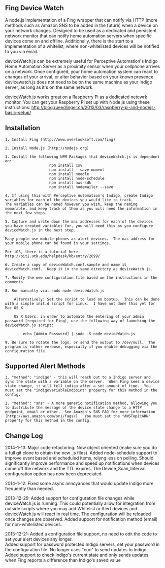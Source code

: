 Fing Device Watch
---
A node.js implementation of a Fing wrapper that can notify via HTTP (more methods such as Amazon SNS to be added in the future) when a device on your network changes. Designed to be used as a dedicated and persistent network monitor that can notify home automation servers when specific devices come on and offline.  Additionally, there is the start to a implementation of a whitelist, where non-whitelisted devices will be notified to you via email.

deviceWatch.js can be extremely useful for Perceptive Automation's Indigo Home Automation Server as a proximity sensor when your cellphone arrives on a network.  Once configured, your home automation system can react to changes of your arrival, or alter behavior based on your known presence.  devicewatch.js does not need to be on the same machine as your Indigo server, as long as it's on the same network.

deviceWatch.js works great on a Raspberry Pi as a dedicated netowrk monitor.  You can get your Raspberry Pi set up with Node.js using these instructions: http://blog.rueedlinger.ch/2013/03/raspberry-pi-and-nodejs-basic-setup/

Installation
---

	1. Install Fing (http://www.overlooksoft.com/fing)

	2. Install Node.js (http://nodejs.org)

	3. Install the following NPM Packages that deviceWatch.js is dependent on: 
						npm install csv
						npm install --save moment
						npm install needle
						npm install node-schedule
						npm install aws-sdk
						npm install nodemailer --save

	4. If using this with Perceptive Automation's Indigo, create Indigo variables for each of the devices you would like to track.
	The variables can be named however you wish, keep the naming memorable, and keep track of them as you will need the information in the next few steps.

	5. Capture and write down the mac addresses for each of the devices you have created variables for, you will need this as you configure deviceWatch.js in the next step.

	Many people use mobile phones as alert devices.  The mac address for your mobile phone can be found in your settings.

	For iOS, there is a tutorial here: http://oit2.utk.edu/helpdesk/kb/entry/2099/

	6. Create a copy of deviceWatch.conf.sample and name it deviceWatch.conf.  Keep it in the same directory as deviceWatch.js.

	7. Modify the new configuration file based on the instructions in the comments.

	8. Run manually via: sudo node deviceWatch.js
	
		Alternatively: Set the script to load on bootup.  This can be done with a simple init.d script for Linux.  I have not done this yet for Mac OS X.

		OS X Users: in order to automate the entering of your admin password (required for Fing), use the following way of launching the deviceWatch.js script:
			
			echo [Admin Password] | sudo -S node deviceWatch.js

	9. Be sure to rotate the logs, or send the output to /dev/null.  The program is rather verbose, especially if you enable debugging via the configuration file.

Supported Alert Methods
---
	1. "method": "indigo" - this will reach out to a Indigo server and sync the state with a variable on the server.  When Fing sees a device state change, it will tell indigo after a set amount of time.  You must set the "indigoVariableEndpoint" property for this method in the config.

	2. "method": "sns" - A more generic notification method, allowing you to distribute the message of the device state change to a HTTP endpoint, email or other.  See Amazon's SNS FAQ for more information (http://aws.amazon.com/sns/faqs/).  You must set the "AWSTopicARN" property for this method in the config.

Change Log
---
2014-1-13: Major code refactoring.  Now object oriented (make sure you do a full git clone to obtain the new .js files).  Added node-schedule support to improve event based and scheduled items, relyng less on polling.  Should significantly improve performance and speed up notifications when devices come off the network and the TTL expires.  The Device_Scan_Interval configuration option has now been depreciated.

2014-1-12: Fixed some async annoyances that would update Indigo more frequently than needed.

2013-12-29: Added support for configuration file changes while deviceWatch.js is running.  This could potentially allow for integration from outside scripts where you may add Whitelist or Alert devices and deviceWatch.js will react in real time.  The configuration will be reloaded once changes are observed.
			Added support for notification method (email) for non-whitelisted devices.
			
2013-12-21: Added a configuration file support, no need to edit the code to set your alert devices any longer.	
			Added support for password protected Indigo servers, set your password in the configuration file.
			No longer uses "curl" to send updates to Indigo
			Added support to check indigo's current state and only sends updates when Fing reports a difference than Indigo's saved value

